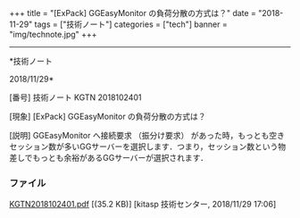 ﻿+++
title = "[ExPack] GGEasyMonitor の負荷分散の方式は？"
date = "2018-11-29"
tags = ["技術ノート"]
categories = ["tech"]
banner = "img/technote.jpg"
+++

-----------------------------------------------------------------------------------------------------------------------------

*技術ノート

2018/11/29*


[番号]
技術ノート KGTN 2018102401

[現象]
[ExPack] GGEasyMonitor の負荷分散の方式は？

[説明]
GGEasyMonitor へ接続要求 （振分け要求）
があった時，もっとも空きセッション数が多いGGサーバーを選択します．つまり，セッション数という物差しでもっとも余裕があるGGサーバーが選択されます．


### ファイル

 
 


[KGTN2018102401.pdf](http://techreport.kitasp.net/attachments/download/4201/KGTN2018102401.pdf)
 [(35.2 KB)] [kitasp 技術センター, 2018/11/29
17:06]


 


 

